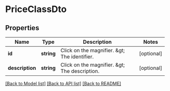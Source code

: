 # PriceClassDto

## Properties
Name | Type | Description | Notes
------------ | ------------- | ------------- | -------------
**id** | **string** | Click on the magnifier. &amp;gt; The identifier. | [optional] 
**description** | **string** | Click on the magnifier. &amp;gt; The description. | [optional] 

[[Back to Model list]](../README.md#documentation-for-models) [[Back to API list]](../README.md#documentation-for-api-endpoints) [[Back to README]](../README.md)


